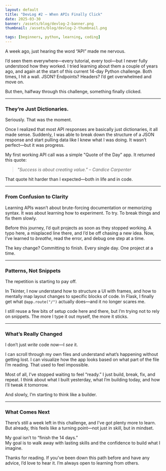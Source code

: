 ```yaml
---
layout: default
title: "DevLog #2 — When APIs Finally Click"
date: 2025-03-30
banner: /assets/blog/devlog-2-banner.png
thumbnail: /assets/blog/devlog-2-thumbnail.png

tags: [beginners, python, learning, coding]
---
```


A week ago, just hearing the word “API” made me nervous.

I’d seen them everywhere—every tutorial, every tool—but I never fully understood how they worked. I tried learning about them a couple of years ago, and again at the start of this current 14-day Python challenge. Both times, I hit a wall. JSON? Endpoints? Headers? I’d get overwhelmed and move on.

But then, halfway through this challenge, something finally clicked.

---

### They’re Just Dictionaries.  
Seriously. That was the moment.

Once I realized that most API responses are basically just dictionaries, it all made sense. Suddenly, I was able to break down the structure of a JSON response and start pulling data like I knew what I was doing. It wasn’t perfect—but it was progress.

My first working API call was a simple "Quote of the Day" app. It returned this quote:

> *"Success is about creating value." – Candice Carpenter*

That quote hit harder than I expected—both in life and in code.

---

### From Confusion to Clarity  
Learning APIs wasn’t about brute-forcing documentation or memorizing syntax. It was about learning how to experiment. To try. To break things and fix them slowly.

Before this journey, I’d quit projects as soon as they stopped working. A typo here, a misplaced line there, and I’d be off chasing a new idea. Now, I’ve learned to *breathe*, read the error, and debug one step at a time.

The key change? Committing to finish. Every single day. One project at a time.

---

### Patterns, Not Snippets  
The repetition is starting to pay off.

In Tkinter, I now understand how to structure a UI with frames, and how to mentally map layout changes to specific blocks of code. In Flask, I finally get what `@app.route("/")` actually does—and it no longer scares me.

I still reuse a few bits of setup code here and there, but I’m trying not to rely on snippets. The more I type it out myself, the more it sticks.

---

### What’s Really Changed  
I don’t just *write* code now—I *see* it.

I can scroll through my own files and understand what’s happening without getting lost. I can visualize how the app looks based on what part of the file I’m reading. That used to feel impossible.

Most of all, I’ve stopped waiting to feel “ready.” I just build, break, fix, and repeat. I think about what I built yesterday, what I’m building today, and how I’ll tweak it tomorrow.

And slowly, I’m starting to think like a builder.

---

### What Comes Next  
There’s still a week left in this challenge, and I’ve got plenty more to learn. But already, this feels like a turning point—not just in skill, but in mindset.

My goal isn’t to “finish the 14 days.”  
My goal is to walk away with lasting skills and the confidence to build what I imagine.

Thanks for reading. If you’ve been down this path before and have any advice, I’d love to hear it. I’m always open to learning from others.
